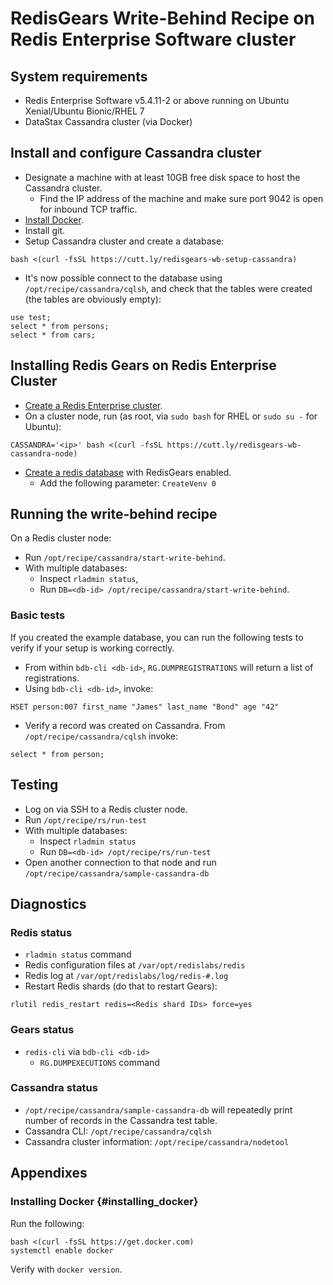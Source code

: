 # RedisGears Write-Behind Recipe on Redis Enterprise Software cluster

## System requirements

* Redis Enterprise Software v5.4.11-2 or above running on Ubuntu Xenial/Ubuntu Bionic/RHEL 7
* DataStax Cassandra cluster (via Docker)

## Install and configure Cassandra cluster

* Designate a machine with at least 10GB free disk space to host the Cassandra cluster.
  * Find the IP address of the machine and make sure port 9042 is open for inbound TCP traffic.
* [Install Docker](#insalling_docker).
* Install git.
* Setup Cassandra cluster and create a database:
```
bash <(curl -fsSL https://cutt.ly/redisgears-wb-setup-cassandra)
```
* It's now possible connect to the database using `/opt/recipe/cassandra/cqlsh`, and check that the tables were created (the tables are obviously empty):
```
use test;
select * from persons;
select * from cars;
```
## Installing Redis Gears on Redis Enterprise Cluster

* [Create a Redis Enterprise cluster](https://docs.redislabs.com/latest/rs/installing-upgrading/downloading-installing/).
* On a cluster node, run (as root, via `sudo bash` for RHEL or `sudo su -` for Ubuntu):
```
CASSANDRA='<ip>' bash <(curl -fsSL https://cutt.ly/redisgears-wb-cassandra-node)
```

* [Create a redis database](https://docs.redislabs.com/latest/modules/create-database-rs/) with RedisGears enabled.
  * Add the following parameter: `CreateVenv 0`

## Running the write-behind recipe

On a Redis cluster node:

* Run `/opt/recipe/cassandra/start-write-behind`.
* With multiple databases:
  * Inspect `rladmin status`,
  * Run `DB=<db-id> /opt/recipe/cassandra/start-write-behind`.

### Basic tests
If you created the example database, you can run the following tests to verify if your setup is working correctly.

* From within `bdb-cli <db-id>`, `RG.DUMPREGISTRATIONS` will return a list of registrations.
* Using `bdb-cli <db-id>`, invoke:
```
HSET person:007 first_name "James" last_name "Bond" age "42"
```
* Verify a record was created on Cassandra. From ```/opt/recipe/cassandra/cqlsh``` invoke:
```
select * from person;
```

## Testing
* Log on via SSH to a Redis cluster node.
* Run `/opt/recipe/rs/run-test`
* With multiple databases:
  * Inspect `rladmin status`
  * Run `DB=<db-id> /opt/recipe/rs/run-test`
* Open another connection to that node and run `/opt/recipe/cassandra/sample-cassandra-db`

## Diagnostics

### Redis status

* `rladmin status` command
* Redis configuration files at `/var/opt/redislabs/redis`
* Redis log at `/var/opt/redislabs/log/redis-#.log`
* Restart Redis shards (do that to restart Gears):
```
rlutil redis_restart redis=<Redis shard IDs> force=yes
```

### Gears status

* `redis-cli` via `bdb-cli <db-id>`
  * `RG.DUMPEXECUTIONS` command

### Cassandra status

* `/opt/recipe/cassandra/sample-cassandra-db` will repeatedly print number of records in the Cassandra test table.
* Cassandra CLI: `/opt/recipe/cassandra/cqlsh`
* Cassandra cluster information: `/opt/recipe/cassandra/nodetool`

## Appendixes

### Installing Docker {#installing_docker}
Run the following:
```
bash <(curl -fsSL https://get.docker.com)
systemctl enable docker
```

Verify with ```docker version```.

